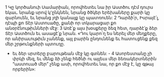 1 Կը կործանուի Սամարիան,
որովհետեւ նա իր Աստծու դէմ դուրս եկաւ.
նրանք սրով կ՚ընկնեն,
նրանց ծծկեր երեխաները քարի կը զարնուեն,
եւ նրանց յղի կանայք կը պատռուեն:
2 Դարձի՛ր, Իսրայէ՛լ, դէպի քո Տէր Աստուածը,
քանի որ տկարացար քո անօրէնութիւնների մէջ:
3 Առէ՛ք այս խօսքերը ձեզ հետ,
դարձէ՛ք ձեր Տէր Աստծուն եւ ասացէ՛ք նրան.
«Դու կարո՛ղ ես ներել մեր մեղքերը, որ անիրաւութիւն չանենք,
այլ բարին ընդունենք եւ հատուցենք քեզ մեր շրթունքների պտուղը.
- եւ ձեր սրտերը բարութեան մէջ կը գտնեն: -
4 Ասորեստանը չի փրկի մեզ,
եւ մենք ձի չենք հեծնի
ու այլեւս մեր ձեռակերտներին “աստուած մեր” չենք ասի,
որովհետեւ նա, որ քո մէջ է, կը գթայ որբերին»:
